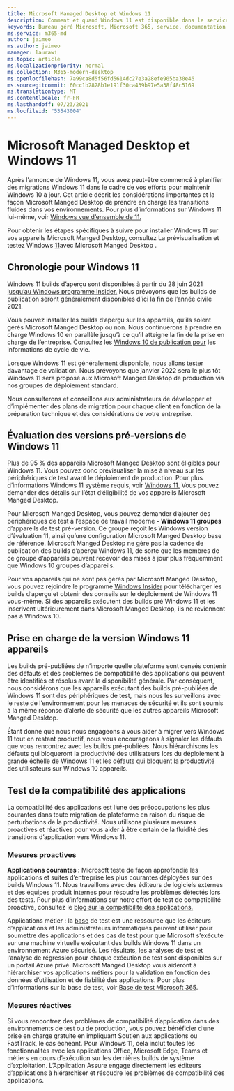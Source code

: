 ```yaml
---
title: Microsoft Managed Desktop et Windows 11
description: Comment et quand Windows 11 est disponible dans le service
keywords: Bureau géré Microsoft, Microsoft 365, service, documentation
ms.service: m365-md
author: jaimeo
ms.author: jaimeo
manager: laurawi
ms.topic: article
ms.localizationpriority: normal
ms.collection: M365-modern-desktop
ms.openlocfilehash: 7a99ca8d5f56fd5614dc27e3a28efe905ba30e46
ms.sourcegitcommit: 60cc1b2828b1e191f30ca439b97e5a38f48c5169
ms.translationtype: MT
ms.contentlocale: fr-FR
ms.lasthandoff: 07/23/2021
ms.locfileid: "53543004"
---
```

# <a name="microsoft-managed-desktop-and-windows-11"></a>Microsoft Managed Desktop et Windows 11

Après l’annonce de Windows 11, vous avez peut-être commencé à planifier des migrations Windows 11 dans le cadre de vos efforts pour maintenir Windows 10 à jour. Cet article décrit les considérations importantes et la façon Microsoft Manged Desktop de prendre en charge les transitions fluides dans vos environnements. Pour plus d’informations sur Windows 11 lui-même, voir [Windows vue d’ensemble de 11.](/windows/whats-new/windows-11)

Pour obtenir les étapes spécifiques à suivre pour installer Windows 11 sur vos appareils Microsoft Manged Desktop, consultez La prévisualisation et testez Windows [11](../working-with-managed-desktop/test-win11-mmd.md)avec Microsoft Manged Desktop .

## <a name="timeline-for-windows-11"></a>Chronologie pour Windows 11

Windows 11 builds d’aperçu sont disponibles à partir du 28 juin 2021 [jusqu’au Windows programme Insider.](/windows-insider/) Nous prévoyons que les builds de publication seront généralement disponibles d’ici la fin de l’année civile 2021.

Vous pouvez installer les builds d’aperçu sur les appareils, qu’ils soient gérés Microsoft Manged Desktop ou non. Nous continuerons à prendre en charge Windows 10 en parallèle jusqu’à ce qu’il atteigne la fin de la prise en charge de l’entreprise. Consultez les [Windows 10 de publication pour](/windows/release-health/release-information) les informations de cycle de vie.

Lorsque Windows 11 est généralement disponible, nous allons tester davantage de validation. Nous prévoyons que janvier 2022 sera le plus tôt Windows 11 sera proposé aux Microsoft Manged Desktop de production via nos groupes de déploiement standard.

Nous consulterons et conseillons aux administrateurs de développer et d’implémenter des plans de migration pour chaque client en fonction de la préparation technique et des considérations de votre entreprise.

## <a name="assessing-pre-release-versions-of-windows-11"></a>Évaluation des versions pré-versions de Windows 11

Plus de 95 % des appareils Microsoft Manged Desktop sont éligibles pour Windows 11. Vous pouvez donc prévisualiser la mise à niveau sur les périphériques de test avant le déploiement de production. Pour plus d’informations Windows 11 système requis, voir [Windows 11.](/windows/whats-new/windows-11-requirements) Vous pouvez demander des détails sur l’état d’éligibilité de vos appareils Microsoft Manged Desktop.

Pour Microsoft Manged Desktop, vous pouvez demander d’ajouter des périphériques de test à l’espace de travail moderne **- Windows 11 groupes** d’appareils de test pré-version. Ce groupe reçoit les Windows version d’évaluation 11, ainsi qu’une configuration Microsoft Manged Desktop base de référence. Microsoft Manged Desktop ne gère pas la cadence de publication des builds d’aperçu Windows 11, de sorte que les membres de ce groupe d’appareils peuvent recevoir des mises à jour plus fréquemment que Windows 10 groupes d’appareils.

Pour vos appareils qui ne sont pas gérés par Microsoft Manged Desktop, vous pouvez rejoindre le programme [Windows Insider](/windows-insider/) pour télécharger les builds d’aperçu et obtenir des conseils sur le déploiement de Windows 11 vous-même. Si des appareils exécutent des builds pré Windows 11 et les inscrivent ultérieurement dans Microsoft Manged Desktop, ils ne reviennent pas à Windows 10.

## <a name="support-for-pre-release-windows-11-devices"></a>Prise en charge de la version Windows 11 appareils

Les builds pré-publiées de n’importe quelle plateforme sont censés contenir des défauts et des problèmes de compatibilité des applications qui peuvent être identifiés et résolus avant la disponibilité générale. Par conséquent, nous considérons que les appareils exécutant des builds pré-publiées de Windows 11 sont des périphériques de test, mais nous les surveillons avec le reste de l’environnement pour les menaces de sécurité et ils sont soumis à la même réponse d’alerte de sécurité que les autres appareils Microsoft Manged Desktop.

Étant donné que nous nous engageons à vous aider à migrer vers Windows 11 tout en restant productif, nous vous encourageons à signaler les défauts que vous rencontrez avec les builds pré-publiées. Nous hiérarchisons les défauts qui bloqueront la productivité des utilisateurs lors du déploiement à grande échelle de Windows 11 et les défauts qui bloquent la productivité des utilisateurs sur Windows 10 appareils.

## <a name="testing-application-compatibility"></a>Test de la compatibilité des applications

La compatibilité des applications est l’une des préoccupations les plus courantes dans toute migration de plateforme en raison du risque de perturbations de la productivité. Nous utilisons plusieurs mesures proactives et réactives pour vous aider à être certain de la fluidité des transitions d’application vers Windows 11.

### <a name="proactive-measures"></a>Mesures proactives

**Applications courantes :** Microsoft teste de façon approfondie les applications et suites d’entreprise les plus courantes déployées sur des builds Windows 11. Nous travaillons avec des éditeurs de logiciels externes et des équipes produit internes pour résoudre les problèmes détectés lors des tests. Pour plus d’informations sur notre effort de test de compatibilité proactive, consultez le [blog sur la compatibilité des applications.](https://blogs.windows.com/windowsexperience/2019/01/15/application-compatibility-in-the-windows-ecosystem/)

 Applications métier : la [base](https://www.microsoft.com/en-us/testbase) de test est une ressource que les éditeurs d’applications et les administrateurs informatiques peuvent utiliser pour soumettre des applications et des cas de test pour que Microsoft s’exécute sur une machine virtuelle exécutant des builds Windows 11 dans un environnement Azure sécurisé. Les résultats, les analyses de test et l’analyse de régression pour chaque exécution de test sont disponibles sur un portail Azure privé. Microsoft Manged Desktop vous aideront à hiérarchiser vos applications métiers pour la validation en fonction des données d’utilisation et de fiabilité des applications. Pour plus d’informations sur la base de test, voir [Base de test Microsoft 365](https://techcommunity.microsoft.com/t5/windows-it-pro-blog/test-base-for-microsoft-365-microsoft-ignite-2021-updates/ba-p/2185566).

### <a name="reactive-measures"></a>Mesures réactives
Si vous rencontrez des problèmes de compatibilité d’application dans des environnements [](/fasttrack/products-and-capabilities#app-assure) de test ou de production, vous pouvez bénéficier d’une prise en charge gratuite en impliquant Soutien aux applications ou FastTrack, le cas échéant. Pour Windows 11, cela inclut toutes les fonctionnalités avec les applications Office, Microsoft Edge, Teams et métiers en cours d’exécution sur les dernières builds de système d’exploitation. L’Application Assure engage directement les éditeurs d’applications à hiérarchiser et résoudre les problèmes de compatibilité des applications.

